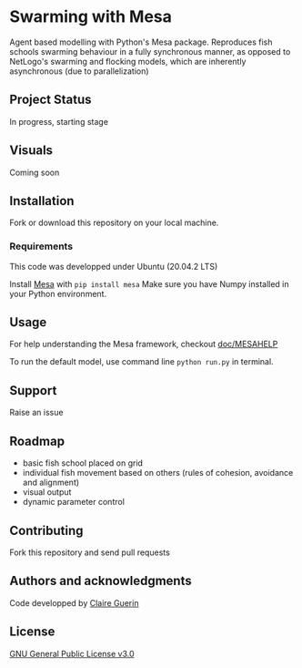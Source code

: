 # Swarming with Mesa

Agent based modelling with Python's Mesa package. Reproduces fish schools swarming behaviour in a fully synchronous manner, as opposed to NetLogo's swarming and flocking models, which are inherently asynchronous (due to parallelization)

## Project Status

In progress, starting stage

## Visuals

Coming soon

## Installation

Fork or download this repository on your local machine. 

### Requirements

This code was developped under Ubuntu (20.04.2 LTS)

Install [Mesa](https://mesa.readthedocs.io/en/master/) with `pip install mesa`
Make sure you have Numpy installed in your Python environment.

## Usage

For help understanding the Mesa framework, checkout [doc/MESAHELP](https://github.com/ClaireGuerin/mesa/blob/develop/doc/MESAHELP.md)

To run the default model, use command line `python run.py` in terminal.

## Support 

Raise an issue 

## Roadmap

- basic fish school placed on grid
- individual fish movement based on others (rules of cohesion, avoidance and alignment)
- visual output
- dynamic parameter control

## Contributing

Fork this repository and send pull requests

## Authors and acknowledgments

Code developped by [Claire Guerin](https://github.com/ClaireGuerin)

## License

[GNU General Public License v3.0](https://github.com/ClaireGuerin/mesa/blob/main/LICENSE)